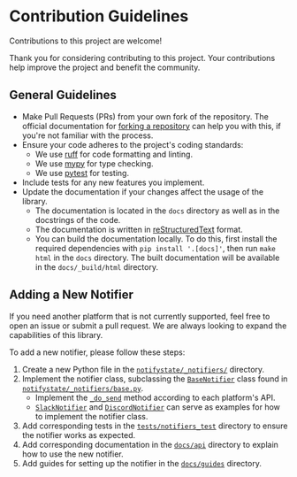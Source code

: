 # Contribution Guidelines

Contributions to this project are welcome!

Thank you for considering contributing to this project. Your contributions help improve the project and benefit the community.


## General Guidelines

- Make Pull Requests (PRs) from your own fork of the repository. The official documentation for [forking a repository](https://docs.github.com/en/get-started/quickstart/fork-a-repo) can help you with this, if you're not familiar with the process.
- Ensure your code adheres to the project's coding standards:
   - We use [ruff](https://docs.astral.sh/ruff/) for code formatting and linting.
   - We use [mypy](https://mypy.readthedocs.io/en/stable/) for type checking.
   - We use [pytest](https://docs.pytest.org/en/stable/) for testing.
- Include tests for any new features you implement.
- Update the documentation if your changes affect the usage of the library.
   - The documentation is located in the `docs` directory as well as in the docstrings of the code.
   - The documentation is written in [reStructuredText](https://www.sphinx-doc.org/en/master/usage/restructuredtext/index.html) format.
   - You can build the documentation locally. To do this, first install the required dependencies with `pip install '.[docs]'`, then run `make html` in the `docs` directory. The built documentation will be available in the `docs/_build/html` directory.

## Adding a New Notifier

If you need another platform that is not currently supported, feel free to open an issue or submit a pull request. We are always looking to expand the capabilities of this library.

To add a new notifier, please follow these steps:
1. Create a new Python file in the [`notifystate/_notifiers/`](https://github.com/kAIto47802/NotifyState/tree/main/notifystate/_notifiers) directory.
2. Implement the notifier class, subclassing the [`BaseNotifier`](https://github.com/kAIto47802/NotifyState/blob/main/notifystate/_notifiers/base.py) class found in [`notifystate/_notifiers/base.py`](https://github.com/kAIto47802/NotifyState/blob/main/notifystate/_notifiers/base.py).
   - Implement the [`_do_send`](https://github.com/kAIto47802/NotifyState/blob/main/notifystate/_notifiers/base.py#L244-L252) method according to each platform's API.
   - [`SlackNotifier`](https://github.com/kAIto47802/NotifyState/blob/main/notifystate/_notifiers/slack.py) and [`DiscordNotifier`](https://github.com/kAIto47802/NotifyState/blob/main/notifystate/_notifiers/discord.py) can serve as examples for how to implement the notifier class.
3. Add corresponding tests in the [`tests/notifiers_test`](https://github.com/kAIto47802/NotifyState/tree/main/tests/notifiers_test) directory to ensure the notifier works as expected.
4. Add corresponding documentation in the [`docs/api`](https://github.com/kAIto47802/NotifyState/tree/main/docs/api) directory to explain how to use the new notifier.
5. Add guides for setting up the notifier in the [`docs/guides`](https://github.com/kAIto47802/NotifyState/tree/main/docs/guides) directory.
